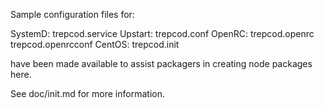 Sample configuration files for:

SystemD: trepcod.service
Upstart: trepcod.conf
OpenRC:  trepcod.openrc
         trepcod.openrcconf
CentOS:  trepcod.init

have been made available to assist packagers in creating node packages here.

See doc/init.md for more information.
